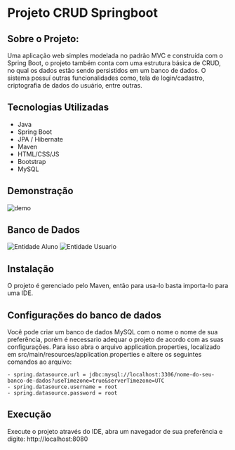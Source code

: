 # Projeto CRUD Springboot

## Sobre o Projeto:

Uma aplicação web simples modelada no padrão MVC e construída com o Spring Boot, o projeto também conta com uma estrutura básica de CRUD, no qual os dados estão sendo persistidos em um banco de dados. O sistema possuí outras funcionalidades como, tela de login/cadastro, criptografia de dados do usuário, entre outras.
 
## Tecnologias Utilizadas

- Java
- Spring Boot
- JPA / Hibernate
- Maven
- HTML/CSS/JS
- Bootstrap
- MySQL

## Demonstração

![demo](https://user-images.githubusercontent.com/89096854/170026187-57aa04f4-189b-4c00-8cc8-16a1227a5eb7.gif)

## Banco de Dados

![Entidade Aluno](https://user-images.githubusercontent.com/89096854/170030916-5c05c8c3-71d7-432e-aa6c-02b0ccf30409.PNG)
![Entidade Usuario](https://user-images.githubusercontent.com/89096854/170030921-8948e471-b0c1-4fcc-94aa-4bc94a554df9.PNG)

## Instalação

O projeto é gerenciado pelo Maven, então para usa-lo basta importa-lo para uma IDE.

## Configurações do banco de dados
Você pode criar um banco de dados MySQL com o nome o nome de sua preferência, porém é necessario adequar o projeto de acordo com as suas configurações. Para isso abra o arquivo application.properties, localizado em src/main/resources/application.properties e altere os seguintes comandos ao arquivo:

```
- spring.datasource.url = jdbc:mysql://localhost:3306/nome-do-seu-banco-de-dados?useTimezone=true&serverTimezone=UTC
- spring.datasource.username = root
- spring.datasource.password = root
```


## Execução
Execute o projeto através do IDE, abra um navegador de sua preferência e digite: http://localhost:8080
